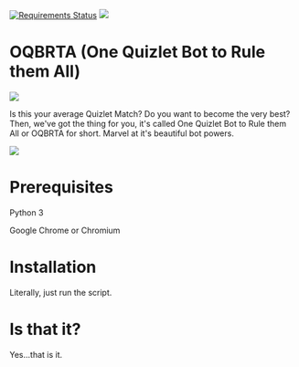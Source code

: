 [![Requirements Status](https://requires.io/github/AtomicCoding/Quizlet-Bot/requirements.svg?tag=3.6)](https://requires.io/github/AtomicCoding/Quizlet-Bot/requirements/?tag=3.6)
![](https://travis-ci.org/AtomicCoding/Quizlet-Bot.svg?branch=master)
# OQBRTA (One Quizlet Bot to Rule them All)
![](http://i.imgur.com/Hx4O16u.gif)

Is this your average Quizlet Match? Do you want to become the very best? Then, we've got the thing for you, it's called One Quizlet Bot to Rule them All or OQBRTA for short. Marvel at it's beautiful bot powers.

![](http://i.imgur.com/FPI6qtY.gif)
# Prerequisites
Python 3

Google Chrome or Chromium
# Installation
Literally, just run the script.
# Is that it?
Yes...that is it.
